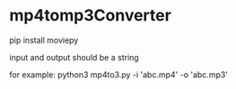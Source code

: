 # mp4tomp3Converter
pip install moviepy

input and output should be a string 

for example: python3 mp4to3.py -i 'abc.mp4' -o 'abc.mp3'

